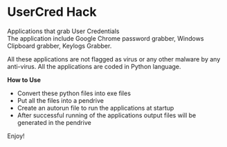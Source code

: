 # UserCred Hack
Applications that grab User Credentials<br>
The application include Google Chrome password grabber, Windows Clipboard grabber, Keylogs Grabber.<br>

All these applications are not flagged as virus or any other malware by any anti-virus. All the applications are coded in Python language.<br>

<b>How to Use</b>
<ul>
<li>Convert these python files into exe files</li>
<li>Put all the files into a pendrive</li>
<li>Create an autorun file to run the applications at startup</li>
<li>After successful running of the applications output files will be generated in the pendrive</li>
</ul>

Enjoy!
